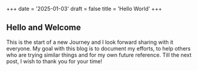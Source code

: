 +++
date = '2025-01-03'
draft = false
title = 'Hello World'
+++

## Hello and Welcome

This is the start of a new Journey and I look forward sharing with it everyone. My goal with this blog is to document my efforts, to help others who are trying similar things and for my own future reference. Till the next post, I wish to thank you for your time!